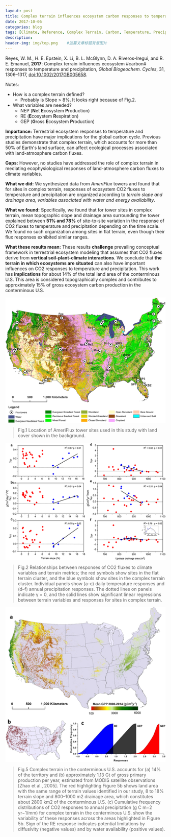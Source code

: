 ```yaml
---
layout: post
title: Complex terrain influences ecosystem carbon responses to temperature and precipitation
date: 2017-10-06
categories: blog
tags: [Climate, Reference, Complex Terrain, Carbon, Temperature, Precipitation]
description: 
header-img: img/top.png    #这篇文章标题背景图片
---
```

Reyes, W. M., H. E. Epstein, X. Li, B. L. McGlynn, D. A. Riveros-Iregui, and R. E. Emanuel, **2017**: Complex terrain influences ecosystem #carbon# responses to temperature and precipitation, *Global Biogeochem. Cycles*, 31, 1306–1317, [doi:10.1002/2017GB005658](https://doi.org/10.1002/2017GB005658).

Notes:

- How is a complex terrain defined?
	- Probably is Slope > 8%. It looks right because of Fig.2. 
- What variables are needed?
	- NEP (**N**et **E**cosystem **P**roduction)
	- RE (**E**cosystem **R**espiration)
	- GEP (**G**ross **E**cosystem **P**roduction) 

**Importance:** Terrestrial ecosystem responses to temperature and precipitation have major implications for the global carbon cycle. Previous studies demonstrate that complex terrain, which accounts for more than 50% of Earth's land surface, can affect ecological processes associated with land-atmosphere carbon fluxes.

**Gaps:** However, no studies have addressed the role of complex terrain in mediating ecophysiological responses of land-atmosphere carbon fluxes to climate variables. 

**What we did:** We synthesized data from *AmeriFlux* towers and found that for sites in complex terrain, responses of ecosystem CO2 fluxes to temperature and precipitation are organized according to *terrain slope and drainage area, variables associated with water and energy availability*. 

**What we found:** Specifically, we found that for tower sites in complex terrain, mean topographic slope and drainage area surrounding the tower explained between **51% and 78%** of site-to-site variation in the response of CO2 fluxes to temperature and precipitation depending on the time scale. We found no such organization among sites in flat terrain, even though their flux responses exhibited similar ranges.

**What these results mean:** These results **challenge** prevailing conceptual framework in terrestrial ecosystem modeling that assumes that CO2 fluxes derive from **vertical soil-plant-climate interactions**. We conclude that **the terrain in which ecosystems are situated** can also have important influences on CO2 responses to temperature and precipitation. This work has **implications** for about 14% of the total land area of the conterminous U.S. This area is considered topographically complex and contributes to approximately 15% of gross ecosystem carbon production in the conterminous U.S.

<center>
    <p><img src="/img/gbc20572-fig-0001.png" align="center"></p>
</center>

> Fig.1 Location of AmeriFlux tower sites used in this study with land cover shown in the background.

<center>
    <p><img src="/img/gbc20572-fig-0002.png" align="center"></p>
</center>

> Fig.2 Relationships between responses of CO2 fluxes to climate variables and terrain metrics; the red symbols show sites in the flat terrain cluster, and the blue symbols show sites in the complex terrain cluster. Individual panels show (a–c) daily temperature responses and (d–f) annual precipitation responses. The dotted lines on panels indicate γ = 0, and the solid lines show significant linear regressions between terrain variables and responses for sites in complex terrain.

<center>
    <p><img src="/img/gbc20572-fig-0005.png" align="center"></p>
</center>

> Fig.5 Complex terrain in the conterminous U.S. accounts for (a) 14% of the territory and (b) approximately 1.13 Gt of gross primary production per year, estimated from MODIS satellite observations [Zhao et al., 2005]. The red highlighting Figure 5b shows land area with the same range of terrain values identified in our study, 8 to 18% terrain slope and 800–1000 m2 drainage area, which constitutes about 2800 km2 of the conterminous U.S. (c) Cumulative frequency distributions of CO2 responses to annual precipitation (g C m−2 yr−1/mm) for complex terrain in the conterminous U.S. show the variability of these responses across the areas highlighted in Figure 5b. Sign of the RE response indicates potential limitations by diffusivity (negative values) and by water availability (positive values).